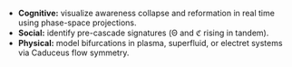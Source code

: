 * **Cognitive:** visualize awareness collapse and reformation in real time using phase-space projections.
* **Social:** identify pre-cascade signatures (Θ and ℭ rising in tandem).
* **Physical:** model bifurcations in plasma, superfluid, or electret systems via Caduceus flow symmetry.